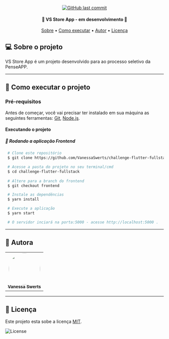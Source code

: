 
<p align="center">  
  <a href="https://github.com/VanessaSwerts/challenge-flutter-fullstack/commits/frontend">
    <img alt="GitHub last commit" src="https://img.shields.io/github/last-commit/VanessaSwerts/challenge-flutter-fullstack/frontend">
  </a>    
</p>

<h4 align="center"> 
	🚧 VS Store App - em desenvolvimento 🚧
</h4>

<p align="center">
 <a href="#-sobre-o-projeto">Sobre</a> •
 <a href="#-como-executar-o-projeto">Como executar</a> • 
 <a href="#-autora">Autor</a> • 
 <a href="#user-content--licença">Licença</a>
</p>


## 💻 Sobre o projeto

VS Store App é um projeto desenvolvido para ao processo seletivo da PenseAPP.

---

## 🚀 Como executar o projeto

### Pré-requisitos

Antes de começar, você vai precisar ter instalado em sua máquina as seguintes ferramentas:
[Git](https://git-scm.com), [Node.js](https://nodejs.org/en/).


#### Executando o projeto

##### 🧭 Rodando a aplicação Frontend

   ```bash
    # Clone este repositório
    $ git clone https://github.com/VanessaSwerts/challenge-flutter-fullstack.git

    # Acesse a pasta do projeto no seu terminal/cmd
    $ cd challenge-flutter-fullstack
    
    # Altere para a branch do frontend
    $ git checkout frontend

    # Instale as dependências
    $ yarn install

    # Execute a aplicação
    $ yarn start  

    # O servidor inciará na porta:5000 - acesse http://localhost:5000 .
   ```

---

## 🦸 Autora

<table>
  <tr>   
    <td align="center"><a href="https://github.com/vanessaSwerts/"><img style="border-radius: 50%;" src="https://avatars2.githubusercontent.com/u/57146734?v=4" width="100px;" alt=""/><br /><sub><b>Vanessa Swerts</b></sub></a></td>  
  </tr>
</table>

---

## 📝 Licença 

Este projeto esta sobe a licença [MIT](./LICENSE).

<img alt="License" src="https://img.shields.io/badge/license-MIT-brightgreen">  


